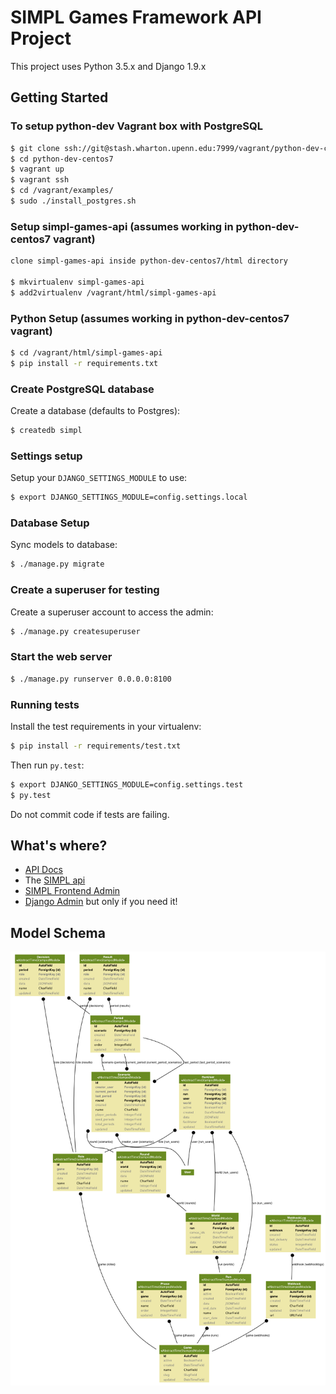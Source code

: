 # SIMPL Games Framework API Project

This project uses Python 3.5.x and Django 1.9.x

## Getting Started

### To setup python-dev Vagrant box with PostgreSQL

```bash
$ git clone ssh://git@stash.wharton.upenn.edu:7999/vagrant/python-dev-centos7.git
$ cd python-dev-centos7
$ vagrant up
$ vagrant ssh
$ cd /vagrant/examples/
$ sudo ./install_postgres.sh
```

### Setup simpl-games-api (assumes working in python-dev-centos7 vagrant)

```bash
clone simpl-games-api inside python-dev-centos7/html directory

$ mkvirtualenv simpl-games-api
$ add2virtualenv /vagrant/html/simpl-games-api
```

### Python Setup (assumes working in python-dev-centos7 vagrant)

```bash
$ cd /vagrant/html/simpl-games-api
$ pip install -r requirements.txt
```

### Create PostgreSQL database

Create a database (defaults to Postgres):

```bash
$ createdb simpl
```

### Settings setup

Setup your `DJANGO_SETTINGS_MODULE` to use:

```bash
$ export DJANGO_SETTINGS_MODULE=config.settings.local
```

### Database Setup

Sync models to database:

```bash
$ ./manage.py migrate
```

### Create a superuser for testing

Create a superuser account to access the admin:

```bash
$ ./manage.py createsuperuser
```

### Start the web server

```bash
$ ./manage.py runserver 0.0.0.0:8100
```

### Running tests

Install the test requirements in your virtualenv:

```bash
$ pip install -r requirements/test.txt
```

Then run `py.test`:

```bash
$ export DJANGO_SETTINGS_MODULE=config.settings.test
$ py.test
```

Do not commit code if tests are failing.

## What's where?

- [API Docs](http://localhost:8100/docs/)
- The [SIMPL api](http://localhost:8100/apis/)
- [SIMPL Frontend Admin](http://localhost:8100/simpl/)
- [Django Admin](http://localhost:8100/admin/) but only if you need it!

## Model Schema

![](docs/models.png)
